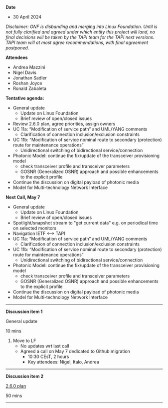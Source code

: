 **Date**
- 30 April 2024

_Disclaimer:_
_ONF is disbanding and merging into Linux Foundation._
_Until is not fully clarified and agreed under which entity this project will land,_
_no final decisions will be taken by the TAPI team for the TAPI next versions._
_TAPI team will at most agree recommendations, with final agreement postponed._

**Attendees**
- Andrea Mazzini
- Nigel Davis
- Jonathan Sadler
- Roshan Joyce
- Ronald Zabaleta


**Tentative agenda:**

- General update
  + Update on Linux Foundation
  + Brief review of open/closed issues
- Review 2.6.0 plan, agree priorities, assign owners
- UC 11a: “Modification of service path” and UML/YANG comments
  + Clarification of connection inclusion/exclusion constraints
- UC 11b: “Modification of service nominal route to secondary (protection) route for maintenance operations”
  + Unidirectional switching of bidirectional service/connection
- Photonic Model: continue the fix/update of the transceiver provisioning model
  + check transceiver profile and transceiver parameters
  + GOSNR (Generalized OSNR) approach and possible enhancements to the explicit profile
- Continue the discussion on digital payload of photonic media
- Model for Multi-technology Network Interface


**Next Call, May 7**

- General update
  + Update on Linux Foundation
  + Brief review of open/closed issues
- Spotlight/snapshot stream to "get current data" e.g. on periodical time on selected monitors
- Navigation IETF <--> TAPI
- UC 11a: “Modification of service path” and UML/YANG comments
  + Clarification of connection inclusion/exclusion constraints
- UC 11b: “Modification of service nominal route to secondary (protection) route for maintenance operations”
  + Unidirectional switching of bidirectional service/connection
- Photonic Model: continue the fix/update of the transceiver provisioning model
  + check transceiver profile and transceiver parameters
  + GOSNR (Generalized OSNR) approach and possible enhancements to the explicit profile
- Continue the discussion on digital payload of photonic media
- Model for Multi-technology Network Interface


-------------------------------------------------------------------------------------
**Discussion item 1**

General update

10 mins

1) Move to LF
   + No updates wrt last call
   + Agreed a call on May 7 dedicated to Github migration
     - 10:30 CEsT, 2 hours
     - Key attendees: Nigel, Italo, Andrea

 
-------------------------------------------------------------------------------------
**Discussion item 2**

[2.6.0 plan](https://github.com/Open-Network-Models-and-Interfaces-ONMI/TAPI/discussions/573)

50 mins


-------------------------------------------------------------------------------------